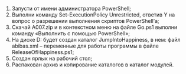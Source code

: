 1)	Запусти от имени администратора PowerShell;
2)	Выполни команду Set-ExecutionPolicy Unrestricted, ответив Y на вопрос о разрешении выполнения скриптов PowerShell’а;
3)	Скачай A007.zip и в контекстном меню на файле Go.ps1 выполни команду «Выполнить с помощью PowerShell»;
4)	На диске D: будет создан каталог JumpIntoHappiness, в нем:  файл abibas.xml – переменные для работы программы в файле ReleaseOfHappiness.ps1;
5)	Создан ярлык на рабочий стол;
6)	Распакован архив и копирование каталогов в каталог модулей.

<!---
DIPx2/DIPx2 is a ✨ special ✨ repository because its `README.md` (this file) appears on your GitHub profile.
You can click the Preview link to take a look at your changes.
--->
